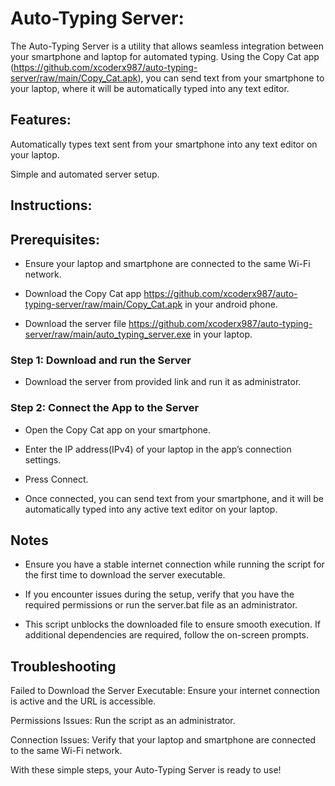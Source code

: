 # Auto-Typing Server:

The Auto-Typing Server is a utility that allows seamless integration between your smartphone and laptop for automated typing. Using the Copy Cat app (https://github.com/xcoderx987/auto-typing-server/raw/main/Copy_Cat.apk), you can send text from your smartphone to your laptop, where it will be automatically typed into any text editor.


## Features:

Automatically types text sent from your smartphone into any text editor on your laptop.

Simple and automated server setup.

## Instructions:

## Prerequisites:

- Ensure your laptop and smartphone are connected to the same Wi-Fi network.

- Download the Copy Cat app https://github.com/xcoderx987/auto-typing-server/raw/main/Copy_Cat.apk in your android phone.

- Download the server file https://github.com/xcoderx987/auto-typing-server/raw/main/auto_typing_server.exe in your laptop.


### Step 1: Download and run the Server

- Download the server from provided link and run it as administrator.

### Step 2: Connect the App to the Server

- Open the Copy Cat app on your smartphone.

- Enter the IP address(IPv4) of your laptop in the app’s connection settings.

- Press Connect.

- Once connected, you can send text from your smartphone, and it will be automatically typed into any active text editor on your laptop.


## Notes

- Ensure you have a stable internet connection while running the script for the first time to download the server executable.

- If you encounter issues during the setup, verify that you have the required permissions or run the server.bat file as an administrator.

- This script unblocks the downloaded file to ensure smooth execution. If additional dependencies are required, follow the on-screen prompts.

## Troubleshooting

Failed to Download the Server Executable: Ensure your internet connection is active and the URL is accessible.

Permissions Issues: Run the script as an administrator.

Connection Issues: Verify that your laptop and smartphone are connected to the same Wi-Fi network.

With these simple steps, your Auto-Typing Server is ready to use!
